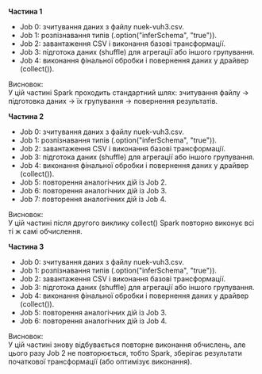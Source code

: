 **Частина 1**

- Job 0: зчитування даних з файлу nuek-vuh3.csv.
- Job 1: розпізнавання типів (.option("inferSchema", "true")).
- Job 2: завантаження CSV і виконання базові трансформації.
- Job 3: підготока даних (shuffle) для агрегації або іншого групування.
- Job 4: виконання фінальної обробки і повернення даних у драйвер (collect()).

Висновок:\
У цій частині Spark проходить стандартний шлях: зчитування файлу → підготовка даних → їх групування → повернення результатів.

**Частина 2**

- Job 0: зчитування даних з файлу nuek-vuh3.csv.
- Job 1: розпізнавання типів (.option("inferSchema", "true")).
- Job 2: завантаження CSV і виконання базові трансформації.
- Job 3: підготока даних (shuffle) для агрегації або іншого групування.
- Job 4: виконання фінальної обробки і повернення даних у драйвер (collect()).
- Job 5: повторення аналогічних дій із Job 2.
- Job 6: повторення аналогічних дій із Job 3.
- Job 7: повторення аналогічних дій із Job 4.

Висновок:\
У цій частині після другого виклику collect() Spark повторно виконує всі ті ж самі обчислення.

**Частина 3**

- Job 0: зчитування даних з файлу nuek-vuh3.csv.
- Job 1: розпізнавання типів (.option("inferSchema", "true")).
- Job 2: завантаження CSV і виконання базові трансформації.
- Job 3: підготока даних (shuffle) для агрегації або іншого групування.
- Job 4: виконання фінальної обробки і повернення даних у драйвер (collect()).
- Job 5: повторення аналогічних дій із Job 3.
- Job 6: повторення аналогічних дій із Job 4.

Висновок:\
У цій частині знову відбувається повторне виконання обчислень,
але цього разу Job 2 не повторюється, тобто Spark, зберігає результати початкової трансформації (або оптимізує виконання).